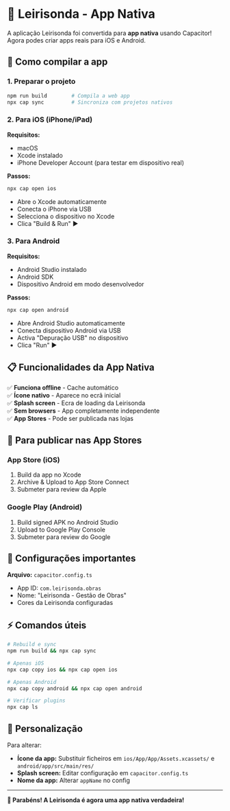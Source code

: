 # 📱 Leirisonda - App Nativa

A aplicação Leirisonda foi convertida para **app nativa** usando Capacitor! Agora podes criar apps reais para iOS e Android.

## 🚀 Como compilar a app

### 1. **Preparar o projeto**

```bash
npm run build        # Compila a web app
npx cap sync         # Sincroniza com projetos nativos
```

### 2. **Para iOS (iPhone/iPad)**

**Requisitos:**

- macOS
- Xcode instalado
- iPhone Developer Account (para testar em dispositivo real)

**Passos:**

```bash
npx cap open ios
```

- Abre o Xcode automaticamente
- Conecta o iPhone via USB
- Selecciona o dispositivo no Xcode
- Clica "Build & Run" ▶️

### 3. **Para Android**

**Requisitos:**

- Android Studio instalado
- Android SDK
- Dispositivo Android em modo desenvolvedor

**Passos:**

```bash
npx cap open android
```

- Abre Android Studio automaticamente
- Conecta dispositivo Android via USB
- Activa "Depuração USB" no dispositivo
- Clica "Run" ▶️

## 📋 Funcionalidades da App Nativa

✅ **Funciona offline** - Cache automático  
✅ **Ícone nativo** - Aparece no ecrã inicial  
✅ **Splash screen** - Ecra de loading da Leirisonda  
✅ **Sem browsers** - App completamente independente  
✅ **App Stores** - Pode ser publicada nas lojas

## 🏪 Para publicar nas App Stores

### **App Store (iOS)**

1. Build da app no Xcode
2. Archive & Upload to App Store Connect
3. Submeter para review da Apple

### **Google Play (Android)**

1. Build signed APK no Android Studio
2. Upload to Google Play Console
3. Submeter para review do Google

## 🔧 Configurações importantes

**Arquivo:** `capacitor.config.ts`

- App ID: `com.leirisonda.obras`
- Nome: "Leirisonda - Gestão de Obras"
- Cores da Leirisonda configuradas

## ⚡ Comandos úteis

```bash
# Rebuild e sync
npm run build && npx cap sync

# Apenas iOS
npx cap copy ios && npx cap open ios

# Apenas Android
npx cap copy android && npx cap open android

# Verificar plugins
npx cap ls
```

## 🎨 Personalização

Para alterar:

- **Ícone da app:** Substituir ficheiros em `ios/App/App/Assets.xcassets/` e `android/app/src/main/res/`
- **Splash screen:** Editar configuração em `capacitor.config.ts`
- **Nome da app:** Alterar `appName` no config

---

**🎉 Parabéns! A Leirisonda é agora uma app nativa verdadeira!**
